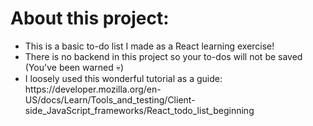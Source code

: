 <h1> About this project: </h1>
<ul>
  <li> This is a basic to-do list I made as a React learning exercise!</li>
  <li> There is no backend in this project so your to-dos will not be saved (You've been warned 💀)</li>
  <li> I loosely used this wonderful tutorial as a guide: https://developer.mozilla.org/en-US/docs/Learn/Tools_and_testing/Client-side_JavaScript_frameworks/React_todo_list_beginning</li>
</ul>

